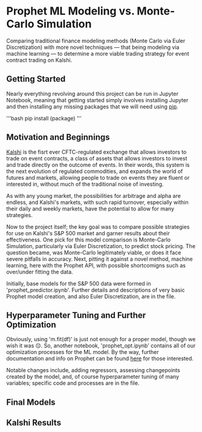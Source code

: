 # Prophet ML Modeling vs. Monte-Carlo Simulation

Comparing traditional finance modeling methods (Monte Carlo via Euler Discretization) with more novel techniques — that being modeling via machine learning — to determine a more viable trading strategy for event contract trading on Kalshi.

## Getting Started

Nearly everything revolving around this project can be run in Jupyter Notebook, meaning that getting started simply involves installing Jupyter and then installing any missing packages that we will need using [pip](https://pip.pypa.io/en/stable/).

'''bash
pip install (package)
'''

## Motivation and Beginnings

[Kalshi](https://kalshi.com/) is the fisrt ever CFTC-regulated exchange that allows investors to trade on event contracts, a class of assets that allows investors to invest and trade directly on the outcome of events. In their words, this system is the next evolution of regulated commodities, and expands the world of futures and markets, allowing people to trade on events they are fluent or interested in, without much of the traditional noise of investing.

As with any young market, the possibilities for arbitrage and alpha are endless, and Kalshi's markets, with such rapid turnover, especially within their daily and weekly markets, have the potential to allow for many strategies.

Now to the project itself; the key goal was to compare possible strategies for use on Kalshi's S&P 500 market and garner results about their effectiveness. One pick for this model comparison is Monte-Carlo Simulation, particularly via Euler Discretization, to predict stock pricing. The question became, was Monte-Carlo legitimately viable, or does it face severe pitfalls in accuracy. Next, pitting it against a novel method, machine learning, here with the Prophet API, with possible shortcomigns such as over/under fitting the data.

Initially, base models for the S&P 500 data were formed in 'prophet_predictor.ipynb'. Further details and descriptions of very basic Prophet model creation, and also Euler Discretization, are in the file.

## Hyperparameter Tuning and Further Optimization

Obviously, using 'm.fit(df)' is just not enough for a proper model, though we wish it was 😔. So, another notebook, 'prophet_opt.ipynb' contains all of our optimization processes for the ML model. By the way, further documentation and info on Prophet can be found [here](https://peerj.com/preprints/3190/) for those interested.

Notable changes include, adding regressors, assessing changepoints created by the model, and, of course hyperparameter tuning of many variables; specific code and processes are in the file.

## Final Models



## Kalshi Results

